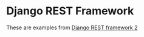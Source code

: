 # Django REST Framework

These are examples from [Django REST framework 2](http://www.tomchristie.com/rest-framework-2-docs/)

